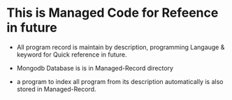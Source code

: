 # This is Managed Code for Refeence in future

  * All program record is maintain by description, programming Langauge & keyword for Quick reference in future.

  * Mongodb Database is is in Managed-Record directory
  * a program to index all program from its description automatically is also stored in Managed-Record.
